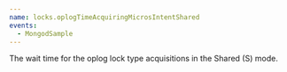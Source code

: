 ```yaml
---
name: locks.oplogTimeAcquiringMicrosIntentShared
events:
  - MongodSample
---
```


The wait time for the oplog lock type acquisitions in the Shared (S) mode.